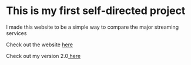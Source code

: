 <h1>This is my first self-directed project</h1>
<p>I made this website to be a simple way to compare the major streaming services</p>
<p>Check out the website <a href="https://streaming-services-v-1.netlify.app/">here</a></p>
<p>Check out my version 2.0<a href="https://github.com/timdavidharris/streaming-services_2.0"> here</a></p>
